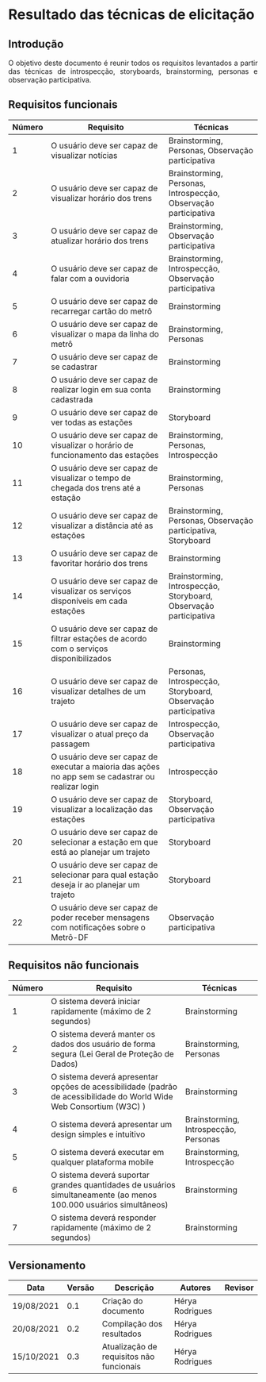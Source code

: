# Resultado das técnicas de elicitação

## Introdução
<p align="justify"> O objetivo deste documento é reunir todos os requisitos levantados a partir das técnicas de introspecção, storyboards, brainstorming, personas e observação participativa.</p>

## Requisitos funcionais

| Número | Requisito               | Técnicas               |
| ------ | ----------------------- | ---------------------  | 
| 1      | O usuário deve ser capaz de visualizar notícias  | Brainstorming, Personas, Observação participativa
| 2      | O usuário deve ser capaz de visualizar horário dos trens   | Brainstorming, Personas, Introspecção, Observação participativa
| 3      | O usuário deve ser capaz de atualizar horário dos trens  | Brainstorming, Observação participativa
| 4      | O usuário deve ser capaz de falar com a ouvidoria | Brainstorming, Introspecção, Observação participativa
| 5      | O usuário deve ser capaz de recarregar cartão do metrô  | Brainstorming
| 6      | O usuário deve ser capaz de visualizar o mapa da linha do metrô  | Brainstorming, Personas
| 7      | O usuário deve ser capaz de se cadastrar | Brainstorming
| 8      | O usuário deve ser capaz de realizar login em sua conta cadastrada | Brainstorming
| 9      | O usuário deve ser capaz de ver todas as estações | Storyboard
| 10      | O usuário deve ser capaz de visualizar o horário de funcionamento das estações  | Brainstorming, Personas, Introspecção
| 11     | O usuário deve ser capaz de visualizar o tempo de chegada dos trens até a estação  | Brainstorming, Personas
| 12     | O usuário deve ser capaz de visualizar a distância até as estações  | Brainstorming, Personas, Observação participativa,  Storyboard
| 13     | O usuário deve ser capaz de favoritar horário dos trens  | Brainstorming
| 14     | O usuário deve ser capaz de visualizar os serviços disponíveis em cada estações  | Brainstorming, Introspecção,  Storyboard, Observação participativa
| 15     | O usuário deve ser capaz de filtrar estações de acordo com o serviços disponibilizados  | Brainstorming
| 16     | O usuário deve ser capaz de visualizar detalhes de um trajeto | Personas, Introspecção,  Storyboard, Observação participativa
| 17     | O usuário deve ser capaz de visualizar o atual preço da passagem  | Introspecção, Observação participativa
| 18     | O usuário deve ser capaz de executar a maioria das ações no app sem se cadastrar ou realizar login | Introspecção
| 19     | O usuário deve ser capaz de visualizar a localização das estações | Storyboard, Observação participativa
| 20     | O usuário deve ser capaz de selecionar a estação em que está ao planejar um trajeto | Storyboard
| 21     | O usuário deve ser capaz de selecionar para qual estação deseja ir ao planejar um trajeto | Storyboard
| 22     | O usuário deve ser capaz de poder receber mensagens com notificações  sobre o Metrô-DF| Observação participativa




## Requisitos não funcionais 

| Número | Requisito               | Técnicas
| ------ | ----------------------- | ------
| 1      | O sistema deverá iniciar rapidamente (máximo de 2 segundos) | Brainstorming
| 2      | O sistema deverá manter os dados dos usuário de forma segura (Lei Geral de Proteção de Dados) | Brainstorming, Personas
| 3      | O sistema deverá apresentar opções de acessibilidade (padrão de acessibilidade do World Wide Web Consortium (W3C) ) | Brainstorming
| 4      | O sistema deverá apresentar um design simples e intuitivo  | Brainstorming, Introspecção, Personas
| 5      | O sistema deverá executar em qualquer plataforma mobile |Brainstorming,  Introspecção
| 6      | O sistema deverá suportar grandes quantidades de usuários simultaneamente (ao menos 100.000 usuários simultâneos)| Brainstorming
| 7      | O sistema deverá responder rapidamente (máximo de 2 segundos) | Brainstorming


## Versionamento

| Data       | Versão | Descrição                                       | Autores          | Revisor          |
| ---------- | ------ | ---------------------------------------------   | ---------------- | ---------------- |
| 19/08/2021 |  0.1   | Criação do documento                            | Hérya Rodrigues  |                  |
| 20/08/2021 |  0.2   | Compilação dos resultados                       | Hérya Rodrigues  |                  |
| 15/10/2021 |  0.3   | Atualização de requisitos não funcionais        | Hérya Rodrigues  |                  |